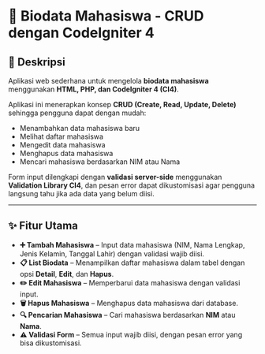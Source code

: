 # 📝 Biodata Mahasiswa - CRUD dengan CodeIgniter 4

## 📖 Deskripsi
Aplikasi web sederhana untuk mengelola **biodata mahasiswa** menggunakan **HTML, PHP, dan CodeIgniter 4 (CI4)**.  

Aplikasi ini menerapkan konsep **CRUD (Create, Read, Update, Delete)** sehingga pengguna dapat dengan mudah:  
- Menambahkan data mahasiswa baru  
- Melihat daftar mahasiswa  
- Mengedit data mahasiswa  
- Menghapus data mahasiswa  
- Mencari mahasiswa berdasarkan NIM atau Nama  

Form input dilengkapi dengan **validasi server-side** menggunakan **Validation Library CI4**, dan pesan error dapat dikustomisasi agar pengguna langsung tahu jika ada data yang belum diisi.

---

## ✨ Fitur Utama
- **➕ Tambah Mahasiswa** – Input data mahasiswa (NIM, Nama Lengkap, Jenis Kelamin, Tanggal Lahir) dengan validasi wajib diisi.  
- **📋 List Biodata** – Menampilkan daftar mahasiswa dalam tabel dengan opsi **Detail**, **Edit**, dan **Hapus**.  
- **✏️ Edit Mahasiswa** – Memperbarui data mahasiswa dengan validasi input.  
- **🗑️ Hapus Mahasiswa** – Menghapus data mahasiswa dari database.  
- **🔍 Pencarian Mahasiswa** – Cari mahasiswa berdasarkan **NIM** atau **Nama**.  
- **⚠️ Validasi Form** – Semua input wajib diisi, dengan pesan error yang bisa dikustomisasi.
